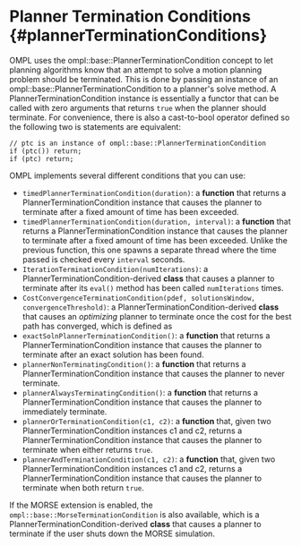 # Planner Termination Conditions {#plannerTerminationConditions}

OMPL uses the ompl::base::PlannerTerminationCondition concept to let planning algorithms know that an attempt to solve a motion planning problem should be terminated. This is done by passing an instance of an ompl::base::PlannerTerminationCondition to a planner's solve method. A PlannerTerminationCondition instance is essentially a functor that can be called with zero arguments that returns `true` when the planner should terminate. For convenience, there is also a cast-to-bool operator defined so the following two is statements are equivalent:

~~~{.cpp}
// ptc is an instance of ompl::base::PlannerTerminationCondition
if (ptc()) return;
if (ptc) return;
~~~

OMPL implements several different conditions that you can use:

- `timedPlannerTerminationCondition(duration)`: a **function** that returns a PlannerTerminationCondition instance that causes the planner to terminate after a fixed amount of time has been exceeded.
- `timedPlannerTerminationCondition(duration, interval)`: a **function** that returns a PlannerTerminationCondition instance that causes the planner to terminate after a fixed amount of time has been exceeded. Unlike the previous function, this one spawns a separate thread where the time passed is checked every `interval` seconds. 
- `IterationTerminationCondition(numIterations)`: a PlannerTerminationCondition-derived **class** that causes a planner to terminate after its `eval()` method has been called `numIterations` times.
- `CostConvergenceTerminationCondition(pdef, solutionsWindow, convergenceThreshold)`: a PlannerTerminationCondition-derived **class** that causes an *optimizing* planner  to terminate once the cost for the best path has converged, which is defined as 
- `exactSolnPlannerTerminationCondition()`: a **function** that returns a PlannerTerminationCondition instance that causes the planner to terminate after an exact solution has been found.
- `plannerNonTerminatingCondition()`: a **function** that returns a PlannerTerminationCondition instance that causes the planner to never terminate.
- `plannerAlwaysTerminatingCondition()`: a **function** that returns a PlannerTerminationCondition instance that causes the planner to immediately terminate.
- `plannerOrTerminationCondition(c1, c2)`: a **function** that, given two PlannerTerminationCondition instances c1 and c2, returns a PlannerTerminationCondition instance that causes the planner to terminate when either returns `true`.
- `plannerAndTerminationCondition(c1, c2)`: a **function** that, given two PlannerTerminationCondition instances c1 and c2, returns a PlannerTerminationCondition instance that causes the planner to terminate when both return `true`.

If the MORSE extension is enabled, the `ompl::base::MorseTerminationCondition` is also available, which is a PlannerTerminationCondition-derived **class** that causes a planner to terminate if the user shuts down the MORSE simulation.

